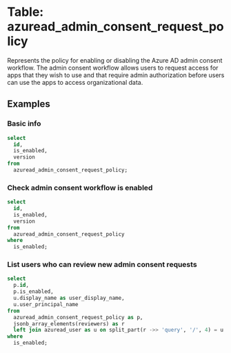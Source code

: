 # Table: azuread_admin_consent_request_policy

Represents the policy for enabling or disabling the Azure AD admin consent workflow. The admin consent workflow allows users to request access for apps that they wish to use and that require admin authorization before users can use the apps to access organizational data.

## Examples

### Basic info

```sql
select
  id,
  is_enabled,
  version
from
  azuread_admin_consent_request_policy;
```

### Check admin consent workflow is enabled

```sql
select
  id,
  is_enabled,
  version
from
  azuread_admin_consent_request_policy
where
  is_enabled;
```

### List users who can review new admin consent requests

```sql
select
  p.id,
  p.is_enabled,
  u.display_name as user_display_name,
  u.user_principal_name
from
  azuread_admin_consent_request_policy as p,
  jsonb_array_elements(reviewers) as r
  left join azuread_user as u on split_part(r ->> 'query', '/', 4) = u.id
where
  is_enabled;
```
